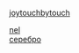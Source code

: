 
<a href="https://yantar78.github.io/midi-host/joytouchbytouch_Joy.mid" download>joytouchbytouch</a><br>

<a href="https://yantar78.github.io/midi-host/nel.mid" download>nel</a><br>
<a href="https://yantar78.github.io/midi-host/Bi-2-serebro.kar" download>серебро</a><br>
